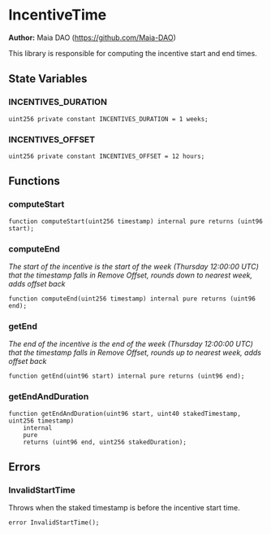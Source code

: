 # IncentiveTime

**Author:**
Maia DAO (https://github.com/Maia-DAO)

This library is responsible for computing the incentive start and end times.


## State Variables
### INCENTIVES_DURATION

```solidity
uint256 private constant INCENTIVES_DURATION = 1 weeks;
```


### INCENTIVES_OFFSET

```solidity
uint256 private constant INCENTIVES_OFFSET = 12 hours;
```


## Functions
### computeStart


```solidity
function computeStart(uint256 timestamp) internal pure returns (uint96 start);
```

### computeEnd

*The start of the incentive is the start of the week (Thursday 12:00:00 UTC) that the timestamp falls in
Remove Offset, rounds down to nearest week, adds offset back*


```solidity
function computeEnd(uint256 timestamp) internal pure returns (uint96 end);
```

### getEnd

*The end of the incentive is the end of the week (Thursday 12:00:00 UTC) that the timestamp falls in
Remove Offset, rounds up to nearest week, adds offset back*


```solidity
function getEnd(uint96 start) internal pure returns (uint96 end);
```

### getEndAndDuration


```solidity
function getEndAndDuration(uint96 start, uint40 stakedTimestamp, uint256 timestamp)
    internal
    pure
    returns (uint96 end, uint256 stakedDuration);
```

## Errors
### InvalidStartTime
Throws when the staked timestamp is before the incentive start time.


```solidity
error InvalidStartTime();
```

